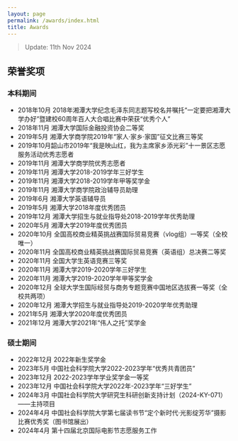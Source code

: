 ```yaml
---
layout: page
permalink: /awards/index.html
title: Awards
---
```


> Update: 11th Nov 2024

## 荣誉奖项
### 本科期间
- 2018年10月 2018年湘潭大学纪念毛泽东同志题写校名并嘱托“一定要把湘潭大学办好”暨建校60周年百人大合唱比赛中荣获“优秀个人” 
- 2018年11月 湘潭大学国际金融投资协会二等奖 
- 2019年5月 湘潭大学商学院2019年“家人·家乡·家国”征文比赛三等奖 
- 2019年10月韶山市2019年“我是映山红，我为主席家乡添光彩”十一景区志愿服务活动优秀志愿者 
- 2019年11月 湘潭大学商学院优秀志愿者 
- 2019年11月 湘潭大学2018-2019学年三好学生 
- 2019年11月 湘潭大学2018-2019学年甲等奖学金 
- 2019年11月 湘潭大学商学院政治辅导员助理 
- 2019年6月 湘潭大学英语辅导员 
- 2019年5月 湘潭大学2018年度优秀团员 
- 2019年12月 湘潭大学招生与就业指导处2018-2019学年优秀助理 
- 2020年5月 湘潭大学2019年度优秀团员 
- 2020年10月 全国高校商业精英挑战赛国际贸易竞赛（vlog组）一等奖（全校唯一）
- 2020年11月 全国高校商业精英挑战赛国际贸易竞赛（英语组）总决赛二等奖
- 2020年11月 全国大学生英语竞赛三等奖 
- 2020年11月 湘潭大学2019-2020学年三好学生 
- 2020年11月 湘潭大学2019-2020学年甲等奖学金 
- 2020年12月 全球大学生国际经贸与商务专题竞赛中国地区选拔赛一等奖（全校共两项） 
- 2020年12月 湘潭大学招生与就业指导处2019-2020学年优秀助理 
- 2021年5月 湘潭大学2020年度优秀团员 
- 2021年12月 湘潭大学2021年“伟人之托”奖学金

### 硕士期间
- 2022年12月 2022年新生奖学金  
- 2023年5月 中国社会科学院大学2022-2023学年“优秀共青团员”
- 2023年12月 2022-2023学年学业奖学金一等奖
- 2023年12月 中国社会科学院大学2022年-2023学年“三好学生”
- 2024年3月 中国社会科学院大学研究生科研创新支持计划（2024-KY-071）——主持项目
- 2024年4月 中国社会科学院大学第七届读书节“定个新时代·光影绽芳华”摄影比赛优秀奖（图书馆展出）
- 2024年4月 第十四届北京国际电影节志愿服务工作

<br>

